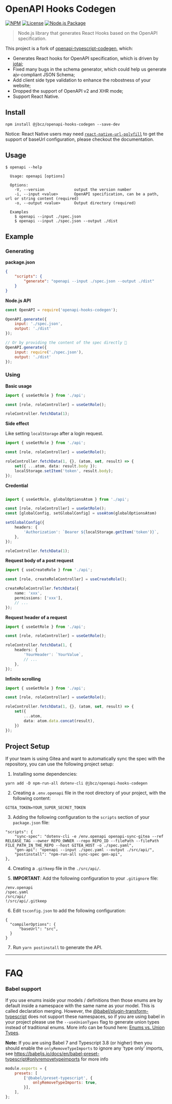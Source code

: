 # OpenAPI Hooks Codegen

[![NPM][npm-image]][npm-url]
[![License][license-image]][license-url]
[![Node.js Package][action-image]][action-url]

> Node.js library that generates React Hooks based on the OpenAPI specification.

This project is a fork of [openapi-typescript-codegen](https://github.com/ferdikoomen/openapi-typescript-codegen/), which:
* Generates React hooks for OpenAPI specification, which is driven by [jotai](https://github.com/pmndrs/jotai);
* Fixed many bugs in the schema generator, which could help us generate ajv-compliant JSON Schema;
* Add client side type validation to enhance the robostness of your website;
* Dropped the support of OpenAPI v2 and XHR mode;
* Support React Native.

## Install

```
npm install @jbcz/openapi-hooks-codegen --save-dev
```

Notice: React Native users may need [`react-native-url-polyfill`](https://www.npmjs.com/package/react-native-url-polyfill) to get the support of baseUrl configuration, please checkout the documentation.

## Usage

```
$ openapi --help

  Usage: openapi [options]

  Options:
    -V, --version             output the version number
    -i, --input <value>       OpenAPI specification, can be a path, url or string content (required)
    -o, --output <value>      Output directory (required)

  Examples
    $ openapi --input ./spec.json
    $ openapi --input ./spec.json --output ./dist
```


## Example

### Generating

**package.json**
```json
{
    "scripts": {
        "generate": "openapi --input ./spec.json --output ./dist"
    }
}
```

**Node.js API**

```javascript
const OpenAPI = require('openapi-hooks-codegen');

OpenAPI.generate({
    input: './spec.json',
    output: './dist'
});

// Or by providing the content of the spec directly 🚀
OpenAPI.generate({
    input: require('./spec.json'),
    output: './dist'
});
```

### Using

**Basic usage**

```typescript
import { useGetRole } from './api';

const [role, roleController] = useGetRole();

roleController.fetchData(1);
```

**Side effect**

Like setting `localStorage` after a login request.

```typescript
import { useGetRole } from './api';

const [role, roleController] = useGetRole();

roleController.fetchData(1, {}, (atom, set, result) => {
    set({ ...atom, data: result.body });
    localStorage.setItem('token', result.body);
});
```

**Credential**

```typescript

import { useGetRole, globalOptionsAtom } from './api';

const [role, roleController] = useGetRole();
const [globalConfig, setGlobalConfig] = useAtom(globalOptionsAtom)

setGlobalConfig({
    headers: {
        'Authorization': `Bearer ${localStorage.getItem('token')}`,
    },
});

roleController.fetchData(1);
```

**Request body of a post request**

```typescript
import { useCreateRole } from './api';

const [role, createRoleController] = useCreateRole();

createRoleController.fetchData({
    name: 'xxx',
    permissions: ['xxx'],
    // ...
});
```

**Request header of a request**

```typescript
import { useGetRole } from './api';

const [role, roleController] = useGetRole();

roleController.fetchData(1, {
    headers: {
        'YourHeader': `YourValue`,
        // ...
    },
});
```

**Infinite scrolling**

```typescript
import { useGetRole } from './api';

const [role, roleController] = useGetRole();

roleController.fetchData(1, {}, (atom, set, result) => {
    set({
        ...atom,
        data: atom.data.concat(result),
    })
});
```

## Project Setup

If your team is using Gitea and want to automatically sync the spec with the repository,
you can use the following project setup:

1. Installing some dependencies:

```
yarn add -D npm-run-all dotenv-cli @jbcz/openapi-hooks-codegen
```

2. Creating a `.env.openapi` file in the root directory of your project, with the following
   content:

```
GITEA_TOKEN=YOUR_SUPER_SECRET_TOKEN
```

3. Adding the following configuration to the `scripts` section of your `package.json` file:

```
"scripts": {
    "sync-spec": "dotenv-cli -e /env.openapi openapi-sync-gitea --ref RELEASE_TAG --owner REPO_OWNER --repo REPO_ID --filePath --filePath FILE_PATH_IN_THE_REPO --host GITEA_HOST -o ./spec.yaml",
    "gen-api": "openapi --input ./spec.yaml --output ./src/api/",
    "postinstall": "npm-run-all sync-spec gen-api",
},
```

4. Creating a `.gitkeep` file in the `./src/api/`.


5. **IMPORTANT**: Add the following configuration to your `.gitignore` file:

```
/env.openapi
/spec.yaml
/src/api/
!/src/api/.gitkeep
```

6. Edit `tsconfig.json` to add the following configuration:

```
{
  "compilerOptions": {
      "baseUrl": "src",
  }
}
```

7. Run `yarn postinstall` to generate the API.

****
FAQ
===

### Babel support
If you use enums inside your models / definitions then those enums are by default inside a namespace with the same name
as your model. This is called declaration merging. However, the [@babel/plugin-transform-typescript](https://babeljs.io/docs/en/babel-plugin-transform-typescript)
does not support these namespaces, so if you are using babel in your project please use the `--useUnionTypes` flag
to generate union types instead of traditional enums. More info can be found here: [Enums vs. Union Types](#enums-vs-union-types---useuniontypes).

**Note:** If you are using Babel 7 and Typescript 3.8 (or higher) then you should enable the `onlyRemoveTypeImports` to
ignore any 'type only' imports, see https://babeljs.io/docs/en/babel-preset-typescript#onlyremovetypeimports for more info

```javascript
module.exports = {
    presets: [
        ['@babel/preset-typescript', {
            onlyRemoveTypeImports: true,
        }],
    ],
};
```

[npm-url]: https://npmjs.org/package/@jbcz/openapi-hooks-codegen
[npm-image]: https://img.shields.io/npm/v/@jbcz/openapi-hooks-codegen.svg
[license-url]: LICENSE
[license-image]: http://img.shields.io/npm/l/@jbcz/openapi-hooks-codegen.svg
[action-url]: https://github.com/jibencaozuo-playground/openapi-hooks-codegen/actions/workflows/npm-publish.yml
[action-image]: https://github.com/jibencaozuo-playground/openapi-hooks-codegen/actions/workflows/npm-publish.yml/badge.svg

